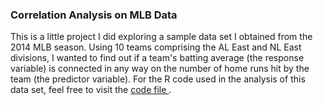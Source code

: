 <h3> Correlation Analysis on MLB Data </h3> 

This is a little project I did exploring a sample data set I obtained from the 2014 MLB season. Using 10 teams comprising
the AL East and NL East divisions, I wanted to find out if a team's batting average (the response variable) is connected in any way on the 
number of home runs hit by the team (the predictor variable). For the R code used in the analysis of this data set, feel free to visit the <a href="https://github.com/mendelchan/baseballstats-/blob/master/baseball_stats.R"> code file </a> . 

